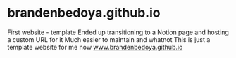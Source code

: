 # brandenbedoya.github.io
First website - template
Ended up transitioning to a Notion page and hosting a custom URL for it
Much easier to maintain and whatnot
This is just a template website for me now
www.brandenbedoya.github.io
